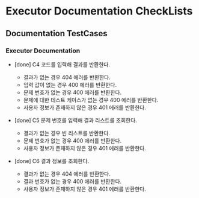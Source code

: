 # Executor Documentation CheckLists

## Documentation TestCases

### Executor Documentation

* [done] C4 코드를 입력해 결과를 반환한다.
  * 결과가 없는 경우 404 에러를 반환한다.
  * 입력 값이 없는 경우 400 에러를 반환한다.
  * 문제 번호가 없는 경우 400 에러를 반환한다.
  * 문제에 대한 테스트 케이스가 없는 경우 400 에러를 반환한다.
  * 사용자 정보가 존재하지 않은 경우 401 에러를 반환한다.

* [done] C5 문제 번호를 입력해 결과 리스트를 조회한다.
  * 결과가 없는 경우 빈 리스트를 반환한다.
  * 문제 번호가 없는 경우 400 에러를 반환한다.
  * 사용자 정보가 존재하지 않은 경우 401 에러를 반환한다.

* [done] C6 결과 정보를 조회한다.
  * 결과가 없는 경우 404 에러를 반환한다.
  * 결과 번호가 없는 경우 400 에러를 반환한다.
  * 사용자 정보가 존재하지 않은 경우 401 에러를 반환한다.

